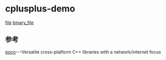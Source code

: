 # cplusplus-demo

[file](./file)
[binary_file](./binary_file)



## 参考

[poco](https://pocoproject.org/)---Versatile cross-platform C++ libraries with a network/internet focus
